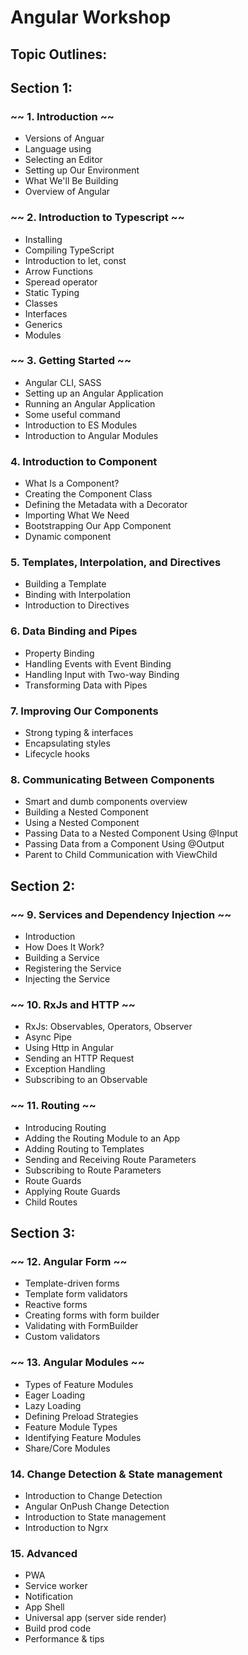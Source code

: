 # Angular Workshop

## Topic Outlines:

## Section 1:

### ~~ 1. Introduction ~~ 

- Versions of Anguar
- Language using
- Selecting an Editor
- Setting up Our Environment
- What We'll Be Building
- Overview of Angular

### ~~ 2. Introduction to Typescript ~~

- Installing
- Compiling TypeScript
- Introduction to let, const
- Arrow Functions
- Speread operator
- Static Typing
- Classes
- Interfaces
- Generics
- Modules

### ~~ 3. Getting Started ~~

- Angular CLI, SASS
- Setting up an Angular Application
- Running an Angular Application
- Some useful command
- Introduction to ES Modules
- Introduction to Angular Modules

### 4. Introduction to Component

- What Is a Component?
- Creating the Component Class
- Defining the Metadata with a Decorator
- Importing What We Need
- Bootstrapping Our App Component
- Dynamic component

### 5. Templates, Interpolation, and Directives

- Building a Template
- Binding with Interpolation
- Introduction to Directives

### 6. Data Binding and Pipes

- Property Binding
- Handling Events with Event Binding
- Handling Input with Two-way Binding
- Transforming Data with Pipes

### 7. Improving Our Components

- Strong typing & interfaces
- Encapsulating styles
- Lifecycle hooks

### 8. Communicating Between Components

- Smart and dumb components overview
- Building a Nested Component
- Using a Nested Component
- Passing Data to a Nested Component Using @Input
- Passing Data from a Component Using @Output
- Parent to Child Communication with ViewChild

## Section 2:

### ~~ 9. Services and Dependency Injection ~~

- Introduction
- How Does It Work?
- Building a Service
- Registering the Service
- Injecting the Service

### ~~ 10. RxJs and HTTP  ~~

- RxJs: Observables, Operators, Observer
- Async Pipe
- Using Http in Angular
- Sending an HTTP Request
- Exception Handling
- Subscribing to an Observable

### ~~ 11. Routing ~~

- Introducing Routing
- Adding the Routing Module to an App
- Adding Routing to Templates
- Sending and Receiving Route Parameters
- Subscribing to Route Parameters
- Route Guards
- Applying Route Guards
- Child Routes

## Section 3:

### ~~ 12. Angular Form ~~

- Template-driven forms
- Template form validators
- Reactive forms
- Creating forms with form builder
- Validating with FormBuilder
- Custom validators

### ~~ 13. Angular Modules ~~

- Types of Feature Modules
- Eager Loading
- Lazy Loading
- Defining Preload Strategies
- Feature Module Types
- Identifying Feature Modules
- Share/Core Modules

### 14. Change Detection & State management

- Introduction to Change Detection
- Angular OnPush Change Detection
- Introduction to State management
- Introduction to Ngrx

### 15. Advanced
 - PWA
 - Service worker
 - Notification
 - App Shell
 - Universal app (server side render)
 - Build prod code
 - Performance & tips 
